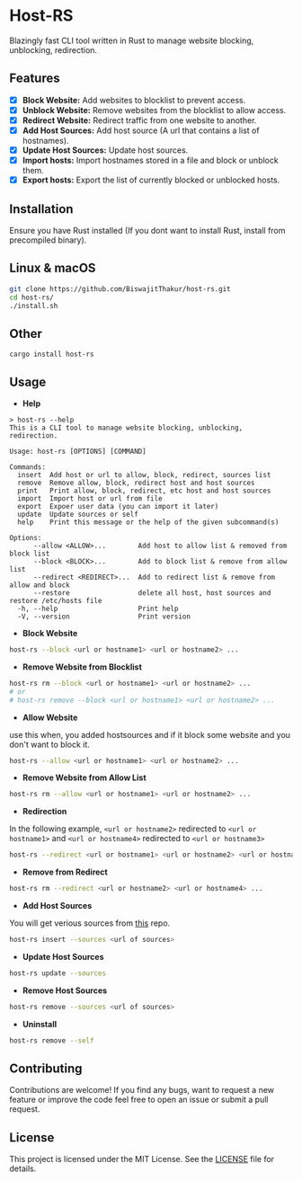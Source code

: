 # Host-RS

Blazingly fast CLI tool written in Rust to manage website blocking, unblocking, redirection.

## Features

- [x] **Block Website:** Add websites to blocklist to prevent access.
- [x] **Unblock Website:** Remove websites from the blocklist to allow access.
- [x] **Redirect Website:** Redirect traffic from one website to another.
- [x] **Add Host Sources:** Add host source (A url that contains a list of hostnames).
- [x] **Update Host Sources:** Update host sources.
- [x] **Import hosts:** Import hostnames stored in a file and block or unblock them.
- [x] **Export hosts:** Export the list of currently blocked or unblocked hosts.

## Installation

Ensure you have Rust installed (If you dont want to install Rust, install from precompiled binary).

## Linux & macOS

```bash
git clone https://github.com/BiswajitThakur/host-rs.git
cd host-rs/
./install.sh
```

## Other

```
cargo install host-rs
```

## **Usage**

- **Help**

```
> host-rs --help
This is a CLI tool to manage website blocking, unblocking, redirection.

Usage: host-rs [OPTIONS] [COMMAND]

Commands:
  insert  Add host or url to allow, block, redirect, sources list
  remove  Remove allow, block, redirect host and host sources
  print   Print allow, block, redirect, etc host and host sources
  import  Import host or url from file
  export  Expoer user data (you can import it later)
  update  Update sources or self
  help    Print this message or the help of the given subcommand(s)

Options:
      --allow <ALLOW>...        Add host to allow list & removed from block list
      --block <BLOCK>...        Add to block list & remove from allow list
      --redirect <REDIRECT>...  Add to redirect list & remove from allow and block
      --restore                 delete all host, host sources and restore /etc/hosts file
  -h, --help                    Print help
  -V, --version                 Print version
```

- **Block Website**

```bash
host-rs --block <url or hostname1> <url or hostname2> ...
```

- **Remove Website from Blocklist**

```bash
host-rs rm --block <url or hostname1> <url or hostname2> ...
# or
# host-rs remove --block <url or hostname1> <url or hostname2> ...
```

- **Allow Website**

use this when, you added hostsources and if it block some website and you don't want to block it.

```bash
host-rs --allow <url or hostname1> <url or hostname2> ...
```

- **Remove Website from Allow List**

```bash
host-rs rm --allow <url or hostname1> <url or hostname2> ...
```

- **Redirection**

In the following example, `<url or hostname2>` redirected to `<url or hostname1>` and `<url or hostname4>` redirected to `<url or hostname3>`

```bash
host-rs --redirect <url or hostname1> <url or hostname2> <url or hostname3> <url or hostname4> ...
```

- **Remove from Redirect**

```bash
host-rs rm --redirect <url or hostname2> <url or hostname4> ...
```

- **Add Host Sources**

You will get verious sources from [this](https://github.com/StevenBlack/hosts) repo.

```bash
host-rs insert --sources <url of sources>
```

- **Update Host Sources**

```bash
host-rs update --sources
```

- **Remove Host Sources**

```bash
host-rs remove --sources <url of sources>
```

- **Uninstall**

```bash
host-rs remove --self
```

## **Contributing**

Contributions are welcome! If you find any bugs, want to request a new feature or improve the code feel free to open an issue or submit a pull request.

## License

This project is licensed under the MIT License. See the [LICENSE](./LICENSE) file for details.
